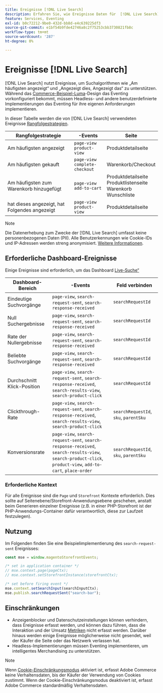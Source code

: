 ```yaml
---
title: Ereignisse [!DNL Live Search]
description: Erfahren Sie, wie Ereignisse Daten für  [!DNL Live Search] erfassen.
feature: Services, Eventing
exl-id: b0c72212-9be0-432d-bb8d-e4c639225df3
source-git-commit: e1bf54b9fde42746a8c2f75253cbb3730821fb8c
workflow-type: tm+mt
source-wordcount: '287'
ht-degree: 0%

---
```


# Ereignisse [!DNL Live Search]

[!DNL Live Search] nutzt Ereignisse, um Suchalgorithmen wie „Am häufigsten angezeigt“ und „Angezeigt dies, Angezeigt das“ zu unterstützen. Während das [Commerce-Beispiel-Luma](https://experienceleague.adobe.com/en/docs/commerce-admin/content-design/design/themes/themes#the-default-theme)-Design das Eventing vorkonfiguriert bekommt, müssen Headless- und andere benutzerdefinierte Implementierungen das Eventing für ihre eigenen Anforderungen implementieren.

In dieser Tabelle werden die von [!DNL Live Search] verwendeten Ereignisse [Rangfolgestrategien](rules-add.md#intelligent-ranking).

| Rangfolgestrategie | -Events | Seite |
| --- | --- | --- |
| Am häufigsten angezeigt | `page-view`<br>`product-view` | Produktdetailseite |
| Am häufigsten gekauft | `page-view`<br>`complete-checkout` | Warenkorb/Checkout |
| Am häufigsten zum Warenkorb hinzugefügt | `page-view`<br>`add-to-cart` | Produktdetailseite<br>Produktlistenseite<br>Warenkorb<br>Wunschliste |
| hat dieses angezeigt, hat Folgendes angezeigt | `page-view`<br>`product-view` | Produktdetailseite |

>[!NOTE]
>
>Die Datenerhebung zum Zwecke der [!DNL Live Search] umfasst keine personenbezogenen Daten (PII). Alle Benutzerkennungen wie Cookie-IDs und IP-Adressen werden streng anonymisiert. [Weitere Informationen](https://www.adobe.com/privacy/experience-cloud.html).

## Erforderliche Dashboard-Ereignisse

Einige Ereignisse sind erforderlich, um das Dashboard [Live-Suche“ ](performance.md)

| Dashboard-Bereich | -Events | Feld verbinden |
| ------------------- | ------------- | ---------- |
| Eindeutige Suchvorgänge | `page-view`, `search-request-sent`, `search-response-received` | `searchRequestId` |
| Null Suchergebnisse | `page-view`, `search-request-sent`, `search-response-received` | `searchRequestId` |
| Rate der Nullergebnisse | `page-view`, `search-request-sent`, `search-response-received` | `searchRequestId` |
| Beliebte Suchvorgänge | `page-view`, `search-request-sent`, `search-response-received` | `searchRequestId` |
| Durchschnitt Klick-Position | `page-view`, `search-request-sent`, `search-response-received`, `search-results-view`, `search-product-click` | `searchRequestId` |
| Clickthrough-Rate | `page-view`, `search-request-sent`, `search-response-received`, `search-results-view`, `search-product-click` | `searchRequestId`, `sku`, `parentSku` |
| Konversionsrate | `page-view`, `search-request-sent`, `search-response-received`, `search-results-view`, `search-product-click`, `product-view`, `add-to-cart`, `place-order` | `searchRequestId`, `sku`, `parentSku` |

### Erforderliche Kontext

Für alle Ereignisse sind die `Page` und `Storefront` Kontexte erforderlich. Dies sollte auf Seitenebene/Storefront-Anwendungsebene geschehen, anstatt beim Generieren einzelner Ereignisse (z.B. in einer PHP-Storefront ist der PHP-Anwendungs-Container dafür verantwortlich, diese zur Laufzeit festzulegen).

## Nutzung

Im Folgenden finden Sie eine Beispielimplementierung des `search-request-sent` Ereignisses:

```javascript
const mse = window.magentoStorefrontEvents;

/* set in application container */
// mse.context.page(pageCtx);
// mse.context.setStorefrontInstance(storefrontCtx);

/* set before firing event */
mse.context.setSearchInput(searchInputCtx);
mse.publish.searchRequestSent("search-bar");
```

## Einschränkungen

- Anzeigenblocker und Datenschutzeinstellungen können verhindern, dass Ereignisse erfasst werden, und können dazu führen, dass die Interaktion und der Umsatz [Metriken](performance.md) nicht erfasst werden. Darüber hinaus werden einige Ereignisse möglicherweise nicht gesendet, weil der Käufer die Seite oder das Netzwerk verlassen hat.
- Headless-Implementierungen müssen Eventing implementieren, um intelligentes Merchandising zu unterstützen.

>[!NOTE]
>
>Wenn [Cookie-Einschränkungsmodus](https://experienceleague.adobe.com/docs/commerce-admin/start/compliance/privacy/compliance-cookie-law.html) aktiviert ist, erfasst Adobe Commerce keine Verhaltensdaten, bis der Käufer der Verwendung von Cookies zustimmt. Wenn der Cookie-Einschränkungsmodus deaktiviert ist, erfasst Adobe Commerce standardmäßig Verhaltensdaten.
